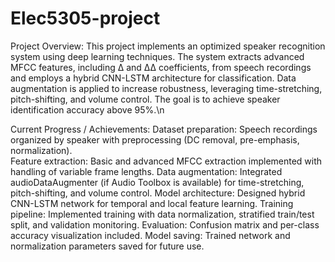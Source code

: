 # Elec5305-project
Project Overview:
This project implements an optimized speaker recognition system using deep learning techniques. The system extracts advanced MFCC features, including Δ and ΔΔ coefficients, from speech recordings and employs a hybrid CNN-LSTM architecture for classification. Data augmentation is applied to increase robustness, leveraging time-stretching, pitch-shifting, and volume control. The goal is to achieve speaker identification accuracy above 95%.\n

Current Progress / Achievements: 
Dataset preparation: Speech recordings organized by speaker with preprocessing (DC removal, pre-emphasis, normalization).  
Feature extraction: Basic and advanced MFCC extraction implemented with handling of variable frame lengths. 
Data augmentation: Integrated audioDataAugmenter (if Audio Toolbox is available) for time-stretching, pitch-shifting, and volume control. 
Model architecture: Designed hybrid CNN-LSTM network for temporal and local feature learning. 
Training pipeline: Implemented training with data normalization, stratified train/test split, and validation monitoring. 
Evaluation: Confusion matrix and per-class accuracy visualization included. 
Model saving: Trained network and normalization parameters saved for future use. 
